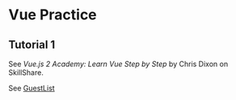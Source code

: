 # Vue Practice

## Tutorial 1

See *Vue.js 2 Academy: Learn Vue Step by Step* by Chris Dixon on SkillShare.

See [GuestList](GuestList/README.md)



